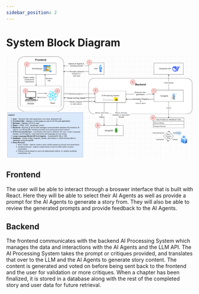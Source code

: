 ```yaml
---
sidebar_position: 2
---
```


# System Block Diagram
![System Block Diagram](../../../documentation/static/img/System_Block_Diagram.png)

## Frontend
The user will be able to interact through a broswer interface that is built with React. Here they will be able to select their AI Agents as well as provide a prompt for the AI Agents to generate a story from. They will also be able to review the generated prompts and provide feedback to the AI Agents.

## Backend
The frontend communicates with the backend AI Processing System which manages the data and interactions with the AI Agents and the LLM API. The AI Processing System takes the prompt or critiques provided, and translates that over to the LLM and the AI Agents to generate story content. The content is generated and voted on before being sent back to the frontend and the user for validation or more critiques. When a chapter has been finalized, it is stored in a database along with the rest of the completed story and user data for future retrieval.
